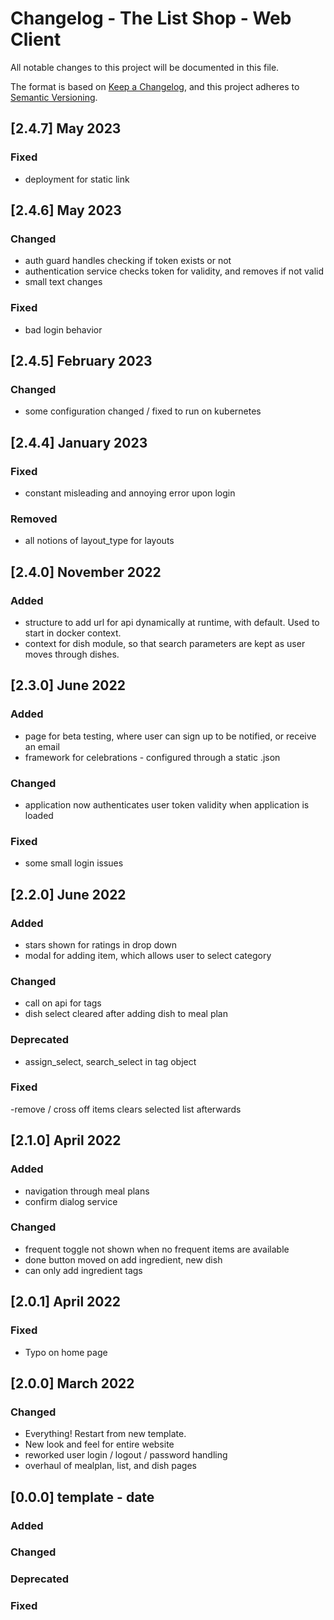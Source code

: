 # Changelog - The List Shop - Web Client

All notable changes to this project will be documented in this file.

The format is based on [Keep a Changelog](https://keepachangelog.com/en/1.0.0/), and this project adheres
to [Semantic Versioning](https://semver.org/spec/v2.0.0.html).

## [2.4.7] May 2023

### Fixed
- deployment for static link

## [2.4.6] May 2023

### Changed
- auth guard handles checking if token exists or not
- authentication service checks token for validity, and removes if not valid
- small text changes

### Fixed
- bad login behavior


## [2.4.5] February 2023

### Changed

- some configuration changed / fixed to run on kubernetes

## [2.4.4] January 2023

### Fixed

- constant misleading and annoying error upon login

### Removed

- all notions of layout_type for layouts


## [2.4.0] November 2022

### Added

- structure to add url for api dynamically at runtime, with default.  Used to start in docker context.
- context for dish module, so that search parameters are kept as user moves through dishes.


## [2.3.0] June 2022

### Added
- page for beta testing, where user can sign up to be notified, or receive an email
- framework for celebrations - configured through a static .json

### Changed
- application now authenticates user token validity when application is loaded

### Fixed
- some small login issues

## [2.2.0] June 2022

### Added
- stars shown  for ratings in drop down
- modal for adding item, which allows user to select category

### Changed
- call on api for tags
- dish select cleared after adding dish to meal plan

### Deprecated
- assign_select, search_select in tag object

### Fixed
-remove / cross off items clears selected list afterwards


## [2.1.0] April 2022

### Added
- navigation through meal plans
- confirm dialog service

### Changed
- frequent toggle not shown when no frequent items are available
- done button moved on add ingredient, new dish
- can only add ingredient tags

## [2.0.1] April 2022

### Fixed
* Typo on home page

## [2.0.0] March 2022 

### Changed
 * Everything! Restart from new template.
 * New look and feel for entire website
 * reworked user login / logout / password handling
 * overhaul of mealplan, list, and dish pages


## [0.0.0] template - date

### Added

### Changed

### Deprecated

### Fixed

